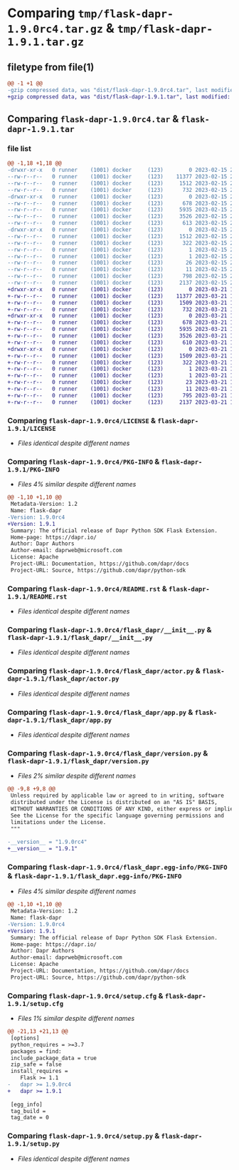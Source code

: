 # Comparing `tmp/flask-dapr-1.9.0rc4.tar.gz` & `tmp/flask-dapr-1.9.1.tar.gz`

## filetype from file(1)

```diff
@@ -1 +1 @@
-gzip compressed data, was "dist/flask-dapr-1.9.0rc4.tar", last modified: Wed Feb 15 22:45:21 2023, max compression
+gzip compressed data, was "dist/flask-dapr-1.9.1.tar", last modified: Tue Mar 21 16:28:41 2023, max compression
```

## Comparing `flask-dapr-1.9.0rc4.tar` & `flask-dapr-1.9.1.tar`

### file list

```diff
@@ -1,18 +1,18 @@
-drwxr-xr-x   0 runner    (1001) docker     (123)        0 2023-02-15 22:45:21.000000 flask-dapr-1.9.0rc4/
--rw-r--r--   0 runner    (1001) docker     (123)    11377 2023-02-15 22:45:07.000000 flask-dapr-1.9.0rc4/LICENSE
--rw-r--r--   0 runner    (1001) docker     (123)     1512 2023-02-15 22:45:21.000000 flask-dapr-1.9.0rc4/PKG-INFO
--rw-r--r--   0 runner    (1001) docker     (123)      732 2023-02-15 22:45:07.000000 flask-dapr-1.9.0rc4/README.rst
-drwxr-xr-x   0 runner    (1001) docker     (123)        0 2023-02-15 22:45:21.000000 flask-dapr-1.9.0rc4/flask_dapr/
--rw-r--r--   0 runner    (1001) docker     (123)      678 2023-02-15 22:45:07.000000 flask-dapr-1.9.0rc4/flask_dapr/__init__.py
--rw-r--r--   0 runner    (1001) docker     (123)     5935 2023-02-15 22:45:07.000000 flask-dapr-1.9.0rc4/flask_dapr/actor.py
--rw-r--r--   0 runner    (1001) docker     (123)     3526 2023-02-15 22:45:07.000000 flask-dapr-1.9.0rc4/flask_dapr/app.py
--rw-r--r--   0 runner    (1001) docker     (123)      613 2023-02-15 22:45:07.000000 flask-dapr-1.9.0rc4/flask_dapr/version.py
-drwxr-xr-x   0 runner    (1001) docker     (123)        0 2023-02-15 22:45:21.000000 flask-dapr-1.9.0rc4/flask_dapr.egg-info/
--rw-r--r--   0 runner    (1001) docker     (123)     1512 2023-02-15 22:45:21.000000 flask-dapr-1.9.0rc4/flask_dapr.egg-info/PKG-INFO
--rw-r--r--   0 runner    (1001) docker     (123)      322 2023-02-15 22:45:21.000000 flask-dapr-1.9.0rc4/flask_dapr.egg-info/SOURCES.txt
--rw-r--r--   0 runner    (1001) docker     (123)        1 2023-02-15 22:45:21.000000 flask-dapr-1.9.0rc4/flask_dapr.egg-info/dependency_links.txt
--rw-r--r--   0 runner    (1001) docker     (123)        1 2023-02-15 22:45:21.000000 flask-dapr-1.9.0rc4/flask_dapr.egg-info/not-zip-safe
--rw-r--r--   0 runner    (1001) docker     (123)       26 2023-02-15 22:45:21.000000 flask-dapr-1.9.0rc4/flask_dapr.egg-info/requires.txt
--rw-r--r--   0 runner    (1001) docker     (123)       11 2023-02-15 22:45:21.000000 flask-dapr-1.9.0rc4/flask_dapr.egg-info/top_level.txt
--rw-r--r--   0 runner    (1001) docker     (123)      798 2023-02-15 22:45:21.000000 flask-dapr-1.9.0rc4/setup.cfg
--rw-r--r--   0 runner    (1001) docker     (123)     2137 2023-02-15 22:45:07.000000 flask-dapr-1.9.0rc4/setup.py
+drwxr-xr-x   0 runner    (1001) docker     (123)        0 2023-03-21 16:28:41.000000 flask-dapr-1.9.1/
+-rw-r--r--   0 runner    (1001) docker     (123)    11377 2023-03-21 16:28:22.000000 flask-dapr-1.9.1/LICENSE
+-rw-r--r--   0 runner    (1001) docker     (123)     1509 2023-03-21 16:28:41.000000 flask-dapr-1.9.1/PKG-INFO
+-rw-r--r--   0 runner    (1001) docker     (123)      732 2023-03-21 16:28:22.000000 flask-dapr-1.9.1/README.rst
+drwxr-xr-x   0 runner    (1001) docker     (123)        0 2023-03-21 16:28:41.000000 flask-dapr-1.9.1/flask_dapr/
+-rw-r--r--   0 runner    (1001) docker     (123)      678 2023-03-21 16:28:22.000000 flask-dapr-1.9.1/flask_dapr/__init__.py
+-rw-r--r--   0 runner    (1001) docker     (123)     5935 2023-03-21 16:28:22.000000 flask-dapr-1.9.1/flask_dapr/actor.py
+-rw-r--r--   0 runner    (1001) docker     (123)     3526 2023-03-21 16:28:22.000000 flask-dapr-1.9.1/flask_dapr/app.py
+-rw-r--r--   0 runner    (1001) docker     (123)      610 2023-03-21 16:28:22.000000 flask-dapr-1.9.1/flask_dapr/version.py
+drwxr-xr-x   0 runner    (1001) docker     (123)        0 2023-03-21 16:28:41.000000 flask-dapr-1.9.1/flask_dapr.egg-info/
+-rw-r--r--   0 runner    (1001) docker     (123)     1509 2023-03-21 16:28:41.000000 flask-dapr-1.9.1/flask_dapr.egg-info/PKG-INFO
+-rw-r--r--   0 runner    (1001) docker     (123)      322 2023-03-21 16:28:41.000000 flask-dapr-1.9.1/flask_dapr.egg-info/SOURCES.txt
+-rw-r--r--   0 runner    (1001) docker     (123)        1 2023-03-21 16:28:41.000000 flask-dapr-1.9.1/flask_dapr.egg-info/dependency_links.txt
+-rw-r--r--   0 runner    (1001) docker     (123)        1 2023-03-21 16:28:41.000000 flask-dapr-1.9.1/flask_dapr.egg-info/not-zip-safe
+-rw-r--r--   0 runner    (1001) docker     (123)       23 2023-03-21 16:28:41.000000 flask-dapr-1.9.1/flask_dapr.egg-info/requires.txt
+-rw-r--r--   0 runner    (1001) docker     (123)       11 2023-03-21 16:28:41.000000 flask-dapr-1.9.1/flask_dapr.egg-info/top_level.txt
+-rw-r--r--   0 runner    (1001) docker     (123)      795 2023-03-21 16:28:41.000000 flask-dapr-1.9.1/setup.cfg
+-rw-r--r--   0 runner    (1001) docker     (123)     2137 2023-03-21 16:28:22.000000 flask-dapr-1.9.1/setup.py
```

### Comparing `flask-dapr-1.9.0rc4/LICENSE` & `flask-dapr-1.9.1/LICENSE`

 * *Files identical despite different names*

### Comparing `flask-dapr-1.9.0rc4/PKG-INFO` & `flask-dapr-1.9.1/PKG-INFO`

 * *Files 4% similar despite different names*

```diff
@@ -1,10 +1,10 @@
 Metadata-Version: 1.2
 Name: flask-dapr
-Version: 1.9.0rc4
+Version: 1.9.1
 Summary: The official release of Dapr Python SDK Flask Extension.
 Home-page: https://dapr.io/
 Author: Dapr Authors
 Author-email: daprweb@microsoft.com
 License: Apache
 Project-URL: Documentation, https://github.com/dapr/docs
 Project-URL: Source, https://github.com/dapr/python-sdk
```

### Comparing `flask-dapr-1.9.0rc4/README.rst` & `flask-dapr-1.9.1/README.rst`

 * *Files identical despite different names*

### Comparing `flask-dapr-1.9.0rc4/flask_dapr/__init__.py` & `flask-dapr-1.9.1/flask_dapr/__init__.py`

 * *Files identical despite different names*

### Comparing `flask-dapr-1.9.0rc4/flask_dapr/actor.py` & `flask-dapr-1.9.1/flask_dapr/actor.py`

 * *Files identical despite different names*

### Comparing `flask-dapr-1.9.0rc4/flask_dapr/app.py` & `flask-dapr-1.9.1/flask_dapr/app.py`

 * *Files identical despite different names*

### Comparing `flask-dapr-1.9.0rc4/flask_dapr/version.py` & `flask-dapr-1.9.1/flask_dapr/version.py`

 * *Files 2% similar despite different names*

```diff
@@ -9,8 +9,8 @@
 Unless required by applicable law or agreed to in writing, software
 distributed under the License is distributed on an "AS IS" BASIS,
 WITHOUT WARRANTIES OR CONDITIONS OF ANY KIND, either express or implied.
 See the License for the specific language governing permissions and
 limitations under the License.
 """
 
-__version__ = "1.9.0rc4"
+__version__ = "1.9.1"
```

### Comparing `flask-dapr-1.9.0rc4/flask_dapr.egg-info/PKG-INFO` & `flask-dapr-1.9.1/flask_dapr.egg-info/PKG-INFO`

 * *Files 4% similar despite different names*

```diff
@@ -1,10 +1,10 @@
 Metadata-Version: 1.2
 Name: flask-dapr
-Version: 1.9.0rc4
+Version: 1.9.1
 Summary: The official release of Dapr Python SDK Flask Extension.
 Home-page: https://dapr.io/
 Author: Dapr Authors
 Author-email: daprweb@microsoft.com
 License: Apache
 Project-URL: Documentation, https://github.com/dapr/docs
 Project-URL: Source, https://github.com/dapr/python-sdk
```

### Comparing `flask-dapr-1.9.0rc4/setup.cfg` & `flask-dapr-1.9.1/setup.cfg`

 * *Files 1% similar despite different names*

```diff
@@ -21,13 +21,13 @@
 [options]
 python_requires = >=3.7
 packages = find:
 include_package_data = true
 zip_safe = false
 install_requires = 
 	Flask >= 1.1
-	dapr >= 1.9.0rc4
+	dapr >= 1.9.1
 
 [egg_info]
 tag_build = 
 tag_date = 0
```

### Comparing `flask-dapr-1.9.0rc4/setup.py` & `flask-dapr-1.9.1/setup.py`

 * *Files identical despite different names*

